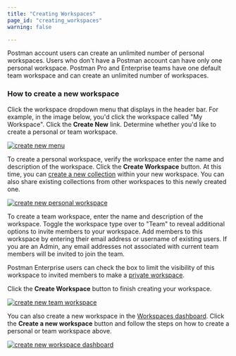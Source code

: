 ```yaml
---
title: "Creating Workspaces"
page_id: "creating_workspaces"
warning: false

---
```


Postman account users can create an unlimited number of personal workspaces. Users who don't have a Postman account can have only one personal workspace. Postman Pro and Enterprise teams have one default team workspace and can create an unlimited number of workspaces.

### How to create a new workspace

Click the workspace dropdown menu that displays in the header bar. For example, in the image below, you'd click the workspace called "My Workspace". Click the **Create New** link. Determine whether you'd like to create a personal or team workspace.
 
 [![create new menu](https://s3.amazonaws.com/postman-static-getpostman-com/postman-docs/WS-create-new-WS-menu.png)](https://s3.amazonaws.com/postman-static-getpostman-com/postman-docs/WS-create-new-WS-menu.png)
 
To create a personal workspace, verify the workspace enter the name and description of the workspace. Click the **Create Workspace** button. At this time, you can [create a new collection](/docs/v6/postman/collections/creating_collections) within your new workspace. You can also share existing collections from other workspaces to this newly created one.

[![create new personal workspace](https://s3.amazonaws.com/postman-static-getpostman-com/postman-docs/enterprise-personal.png)](https://s3.amazonaws.com/postman-static-getpostman-com/postman-docs/enterprise-personal.png)
 
To create a team workspace, enter the name and description of the workspace. Toggle the workspace type over to "Team" to reveal additional options to invite members to your workspace. Add members to this workspace by entering their email address or username of existing users. If you are an Admin, any email addresses not associated with current team members will be invited to join the team. 

Postman Enterprise users can check the box to limit the visibility of this workspace to invited members to make a [private workspace](/docs/v6/postman/workspaces/intro_to_workspaces#private-workspaces). 

Click the **Create Workspace** button to finish creating your workspace.

[![create new team workspace](https://s3.amazonaws.com/postman-static-getpostman-com/postman-docs/Workspace_team_create_new.png)](https://s3.amazonaws.com/postman-static-getpostman-com/postman-docs/Workspace_team_create_new.png)

You can also create a new workspace in the [Workspaces dashboard](https://app.getpostman.com/dashboard). Click the **Create a new workspace** button and follow the steps on how to create a personal or team workspace above.
 
 [![create new workspace dashboard](https://s3.amazonaws.com/postman-static-getpostman-com/postman-docs/Workspace_create_dashboard_new.png)](https://s3.amazonaws.com/postman-static-getpostman-com/postman-docs/Workspace_create_dashboard_new.png)
